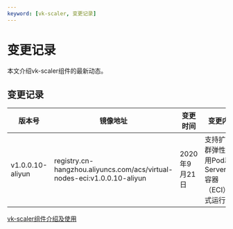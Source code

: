 ```yaml
---
keyword: [vk-scaler, 变更记录]
---
```


# 变更记录

本文介绍vk-scaler组件的最新动态。

## 变更记录

|版本号|镜像地址|变更时间|变更内容|
|---|----|----|----|
|v1.0.0.10-aliyun|registry.cn-hangzhou.aliyuncs.com/acs/virtual-nodes-eci:v1.0.0.10-aliyun|2020年9月21日|支持扩展集群弹性，应用Pod以Serverless容器（ECI）方式运行。|

[vk-scaler组件介绍及使用](/cn.zh-CN/新功能发布记录/组件介绍与变更记录/vk-scaler/组价介绍.md)

  


